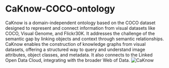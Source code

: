 # CaKnow-COCO-ontology
CaKnow is a domain-independent ontology based on the COCO dataset designed to represent and connect information from visual datasets like COCO, Visual Genome, and Flickr30K. It addresses the challenge of the semantic gap by linking objects and context through semantic relationships. CaKnow enables the construction of knowledge graphs from visual datasets, offering a structured way to query and understand image attributes, object classes, and metadata. It also connects to the Linked Open Data Cloud, integrating with the broader Web of Data.
![CaKnow](https://github.com/user-attachments/assets/7dade7f4-a194-452d-93f8-22fe57460141)
